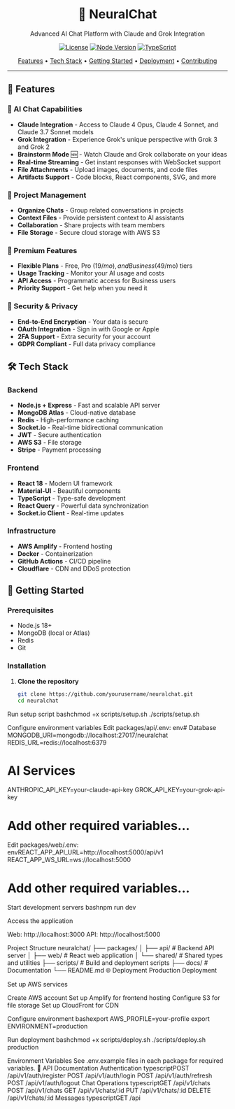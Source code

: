 <div align="center">
  <h1>🤖 NeuralChat</h1>
  <p>Advanced AI Chat Platform with Claude and Grok Integration</p>
  
  [![License](https://img.shields.io/badge/license-MIT-blue.svg)](LICENSE)
  [![Node Version](https://img.shields.io/badge/node-%3E%3D18.0.0-brightgreen)](https://nodejs.org)
  [![TypeScript](https://img.shields.io/badge/TypeScript-4.5+-blue)](https://www.typescriptlang.org/)
  
  <p align="center">
    <a href="#features">Features</a> •
    <a href="#tech-stack">Tech Stack</a> •
    <a href="#getting-started">Getting Started</a> •
    <a href="#deployment">Deployment</a> •
    <a href="#contributing">Contributing</a>
  </p>
</div>

---

## 🌟 Features

### 💬 AI Chat Capabilities
- **Claude Integration** - Access to Claude 4 Opus, Claude 4 Sonnet, and Claude 3.7 Sonnet models
- **Grok Integration** - Experience Grok's unique perspective with Grok 3 and Grok 2
- **Brainstorm Mode** 🆕 - Watch Claude and Grok collaborate on your ideas
- **Real-time Streaming** - Get instant responses with WebSocket support
- **File Attachments** - Upload images, documents, and code files
- **Artifacts Support** - Code blocks, React components, SVG, and more

### 📁 Project Management
- **Organize Chats** - Group related conversations in projects
- **Context Files** - Provide persistent context to AI assistants
- **Collaboration** - Share projects with team members
- **File Storage** - Secure cloud storage with AWS S3

### 💎 Premium Features
- **Flexible Plans** - Free, Pro ($19/mo), and Business ($49/mo) tiers
- **Usage Tracking** - Monitor your AI usage and costs
- **API Access** - Programmatic access for Business users
- **Priority Support** - Get help when you need it

### 🔐 Security & Privacy
- **End-to-End Encryption** - Your data is secure
- **OAuth Integration** - Sign in with Google or Apple
- **2FA Support** - Extra security for your account
- **GDPR Compliant** - Full data privacy compliance

## 🛠️ Tech Stack

### Backend
- **Node.js + Express** - Fast and scalable API server
- **MongoDB Atlas** - Cloud-native database
- **Redis** - High-performance caching
- **Socket.io** - Real-time bidirectional communication
- **JWT** - Secure authentication
- **AWS S3** - File storage
- **Stripe** - Payment processing

### Frontend
- **React 18** - Modern UI framework
- **Material-UI** - Beautiful components
- **TypeScript** - Type-safe development
- **React Query** - Powerful data synchronization
- **Socket.io Client** - Real-time updates

### Infrastructure
- **AWS Amplify** - Frontend hosting
- **Docker** - Containerization
- **GitHub Actions** - CI/CD pipeline
- **Cloudflare** - CDN and DDoS protection

## 🚀 Getting Started

### Prerequisites
- Node.js 18+
- MongoDB (local or Atlas)
- Redis
- Git

### Installation

1. **Clone the repository**
   ```bash
   git clone https://github.com/yourusername/neuralchat.git
   cd neuralchat

Run setup script
bashchmod +x scripts/setup.sh
./scripts/setup.sh

Configure environment variables
Edit packages/api/.env:
env# Database
MONGODB_URI=mongodb://localhost:27017/neuralchat
REDIS_URL=redis://localhost:6379

# AI Services
ANTHROPIC_API_KEY=your-claude-api-key
GROK_API_KEY=your-grok-api-key

# Add other required variables...
Edit packages/web/.env:
envREACT_APP_API_URL=http://localhost:5000/api/v1
REACT_APP_WS_URL=ws://localhost:5000

# Add other required variables...

Start development servers
bashnpm run dev

Access the application

Web: http://localhost:3000
API: http://localhost:5000



Project Structure
neuralchat/
├── packages/
│   ├── api/          # Backend API server
│   ├── web/          # React web application
│   └── shared/       # Shared types and utilities
├── scripts/          # Build and deployment scripts
├── docs/            # Documentation
└── README.md
🌐 Deployment
Production Deployment

Set up AWS services

Create AWS account
Set up Amplify for frontend hosting
Configure S3 for file storage
Set up CloudFront for CDN


Configure environment
bashexport AWS_PROFILE=your-profile
export ENVIRONMENT=production

Run deployment
bashchmod +x scripts/deploy.sh
./scripts/deploy.sh production


Environment Variables
See .env.example files in each package for required variables.
📖 API Documentation
Authentication
typescriptPOST /api/v1/auth/register
POST /api/v1/auth/login
POST /api/v1/auth/refresh
POST /api/v1/auth/logout
Chat Operations
typescriptGET    /api/v1/chats
POST   /api/v1/chats
GET    /api/v1/chats/:id
PUT    /api/v1/chats/:id
DELETE /api/v1/chats/:id
Messages
typescriptGET    /api